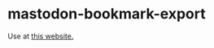 # mastodon-bookmark-export

Use at <a href=https://untitaker.github.io/mastodon-bookmark-export>this website.</a>
